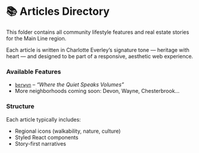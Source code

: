 # 📚 Articles Directory

This folder contains all community lifestyle features and real estate stories for the Main Line region.

Each article is written in Charlotte Everley’s signature tone — heritage with heart — and designed to be part of a responsive, aesthetic web experience.

### Available Features

- [`berwyn`](./berwyn.md) – *“Where the Quiet Speaks Volumes”*
- More neighborhoods coming soon: Devon, Wayne, Chesterbrook...

### Structure

Each article typically includes:
- Regional icons (walkability, nature, culture)
- Styled React components
- Story-first narratives


